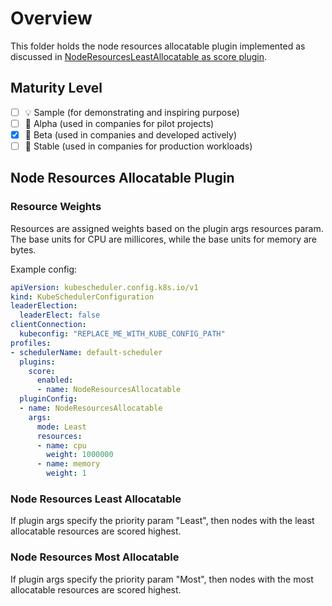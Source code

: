 # Overview

This folder holds the node resources allocatable plugin implemented as discussed in [NodeResourcesLeastAllocatable as score plugin](https://github.com/kubernetes/kubernetes/issues/93547).

## Maturity Level

<!-- Check one of the values: Sample, Alpha, Beta, GA -->

- [ ] 💡 Sample (for demonstrating and inspiring purpose)
- [ ] 👶 Alpha (used in companies for pilot projects)
- [x] 👦 Beta (used in companies and developed actively)
- [ ] 👨 Stable (used in companies for production workloads)

## Node Resources Allocatable Plugin
### Resource Weights
Resources are assigned weights based on the plugin args resources param. The base units for CPU are millicores, while the base units for memory are bytes.

Example config:

```yaml
apiVersion: kubescheduler.config.k8s.io/v1
kind: KubeSchedulerConfiguration
leaderElection:
  leaderElect: false
clientConnection:
  kubeconfig: "REPLACE_ME_WITH_KUBE_CONFIG_PATH"
profiles:
- schedulerName: default-scheduler
  plugins:
    score:
      enabled:
      - name: NodeResourcesAllocatable
  pluginConfig:
  - name: NodeResourcesAllocatable
    args:
      mode: Least
      resources:
      - name: cpu
        weight: 1000000
      - name: memory
        weight: 1
```

### Node Resources Least Allocatable
If plugin args specify the priority param "Least", then nodes with the least allocatable resources are scored highest.

### Node Resources Most Allocatable
If plugin args specify the priority param "Most", then nodes with the most allocatable resources are scored highest.

